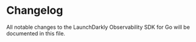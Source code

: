 # Changelog

All notable changes to the LaunchDarkly Observability SDK for Go will be documented in this file.

